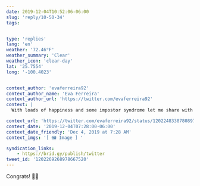 ```yaml
---
date: 2019-12-04T10:52:06-06:00
slug: 'reply/10-50-34'
tags:


type: 'replies'
lang: 'en'
weather: '72.46°F'
weather_summary: 'Clear'
weather_icon: 'clear-day'
lat: '25.7554'
long: '-100.4023'


context_author: 'evaferreira92'
context_author_name: 'Eva Ferreira'
context_author_url: 'https://twitter.com/evaferreira92'
context: |
  With loads of happiness and some impostor syndrome let me share with you that I will be speaking at Smashing Conf next year 😊‪https://twitter.com/smashingconf/status/1201813101030473728 …‬

context_url: 'https://twitter.com/evaferreira92/status/1202248338780897281?s=12'
context_date: '2019-12-04T07:28:00-06:00'
context_date_friendly: 'Dec 4, 2019 at 7:28 AM'
context_imgs: '[ 🖼 Image ] '

syndication_links:
    - https://brid.gy/publish/twitter
tweet_id: '1202269268978667520'
---
```

Congrats! 👏🏼